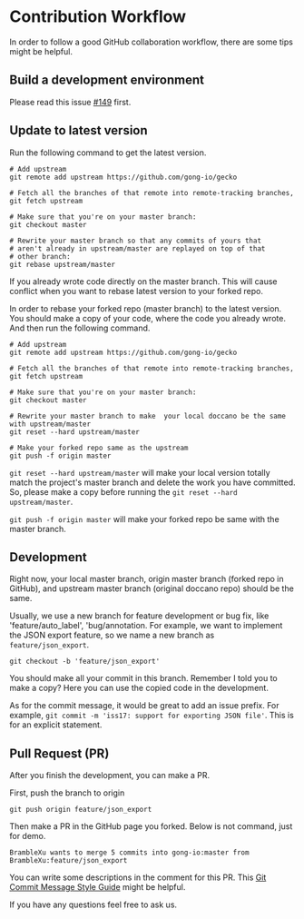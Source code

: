 # Contribution Workflow

In order to follow a good GitHub collaboration workflow, there are some tips might be helpful.

## Build a development environment

Please read this issue [#149](https://github.com/chakki-works/doccano/issues/149) first.

## Update to latest version

Run the following command to get the latest version.

```
# Add upstream
git remote add upstream https://github.com/gong-io/gecko

# Fetch all the branches of that remote into remote-tracking branches,
git fetch upstream

# Make sure that you're on your master branch:
git checkout master

# Rewrite your master branch so that any commits of yours that
# aren't already in upstream/master are replayed on top of that
# other branch:
git rebase upstream/master
```

If you already wrote code directly on the master branch. This will cause conflict when you want to rebase latest version to your forked repo.

In order to rebase your forked repo (master branch) to the latest version. You should make a copy of your code, where the code you already wrote. And then run the following command.

```
# Add upstream
git remote add upstream https://github.com/gong-io/gecko

# Fetch all the branches of that remote into remote-tracking branches,
git fetch upstream

# Make sure that you're on your master branch:
git checkout master

# Rewrite your master branch to make  your local doccano be the same with upstream/master 
git reset --hard upstream/master

# Make your forked repo same as the upstream
git push -f origin master
```

`git reset --hard upstream/master` will make your local version totally match the project's master branch and delete the work you have committed. So, please make a copy before running the `git reset --hard upstream/master`.

`git push -f origin master` will make your forked repo be same with the master branch.

## Development

Right now, your local master branch, origin master branch (forked repo in GitHub), and upstream master branch (original doccano repo) should be the same.

Usually, we use a new branch for feature development or bug fix, like 'feature/auto_label', 'bug/annotation. For example, we want to implement the JSON export feature, so we name a new branch as `feature/json_export`.

```
git checkout -b 'feature/json_export'
```

You should make all your commit in this branch. Remember I told you to make a copy? Here you can use the copied code in the development. 

As for the commit message, it would be great to add an issue prefix. For example, `git commit -m 'iss17: support for exporting JSON file'`. This is for an explicit statement.

## Pull Request (PR)

After you finish the development, you can make a PR.

First, push the branch to origin

```
git push origin feature/json_export
```

Then make a PR in the GitHub page you forked. Below is not command, just for demo.

```
BrambleXu wants to merge 5 commits into gong-io:master from BrambleXu:feature/json_export
```

You can write some descriptions in the comment for this PR. This [Git Commit Message Style Guide](http://udacity.github.io/git-styleguide/?utm_source=wanqu.co&utm_campaign=Wanqu+Daily&utm_medium=website) might be helpful.

If you have any questions feel free to ask us. 